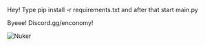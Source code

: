 Hey! Type pip install -r requirements.txt and after that start main.py

Byeee! Discord.gg/enconomy!


![Nuker](https://user-images.githubusercontent.com/81118920/203185531-bbb9f481-0bc2-4178-8843-a05861e7f9c9.png)
